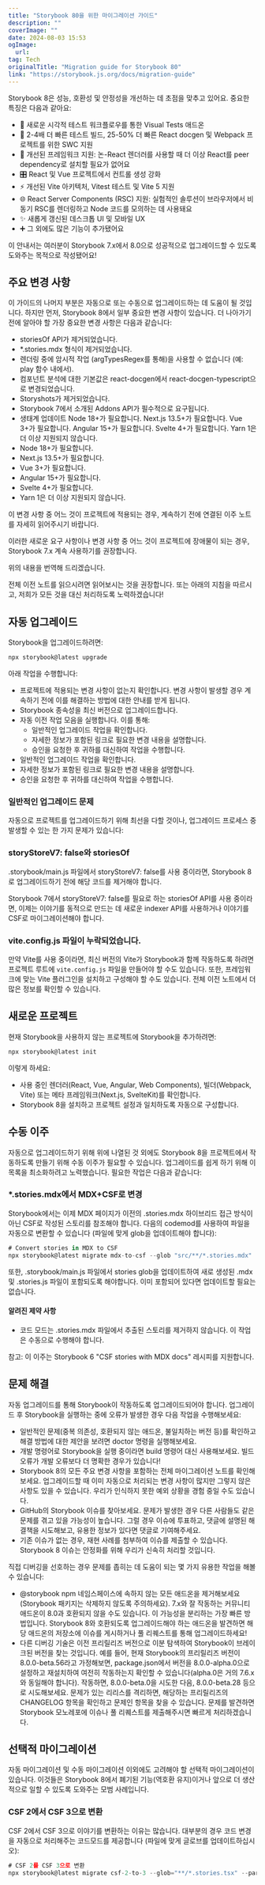 ```yaml
---
title: "Storybook 80을 위한 마이그레이션 가이드"
description: ""
coverImage: ""
date: 2024-08-03 15:53
ogImage: 
  url: 
tag: Tech
originalTitle: "Migration guide for Storybook 80"
link: "https://storybook.js.org/docs/migration-guide"
---
```





Storybook 8은 성능, 호환성 및 안정성을 개선하는 데 초점을 맞추고 있어요. 중요한 특징은 다음과 같아요:

- 🩻 새로운 시각적 테스트 워크플로우를 통한 Visual Tests 애드온
- 💨 2-4배 더 빠른 테스트 빌드, 25-50% 더 빠른 React docgen 및 Webpack 프로젝트를 위한 SWC 지원
- 🧩 개선된 프레임워크 지원: 논-React 렌더러를 사용할 때 더 이상 React를 peer dependency로 설치할 필요가 없어요
- 🎛️ React 및 Vue 프로젝트에서 컨트롤 생성 강화
- ⚡️ 개선된 Vite 아키텍처, Vitest 테스트 및 Vite 5 지원
- 🌐 React Server Components (RSC) 지원: 실험적인 솔루션이 브라우저에서 비동기 RSC를 렌더링하고 Node 코드를 모의하는 데 사용돼요
- ✨ 새롭게 갱신된 데스크톱 UI 및 모바일 UX
- ➕ 그 외에도 많은 기능이 추가됐어요

이 안내서는 여러분이 Storybook 7.x에서 8.0으로 성공적으로 업그레이드할 수 있도록 도와주는 목적으로 작성됐어요!

## 주요 변경 사항



이 가이드의 나머지 부분은 자동으로 또는 수동으로 업그레이드하는 데 도움이 될 것입니다. 하지만 먼저, Storybook 8에서 일부 중요한 변경 사항이 있습니다. 더 나아가기 전에 알아야 할 가장 중요한 변경 사항은 다음과 같습니다:

- storiesOf API가 제거되었습니다.
- *.stories.mdx 형식이 제거되었습니다.
- 렌더링 중에 암시적 작업 (argTypesRegex를 통해)을 사용할 수 없습니다 (예: play 함수 내에서).
- 컴포넌트 분석에 대한 기본값은 react-docgen에서 react-docgen-typescript으로 변경되었습니다.
- Storyshots가 제거되었습니다.
- Storybook 7에서 소개된 Addons API가 필수적으로 요구됩니다.
- 생태계 업데이트
Node 18+가 필요합니다.
Next.js 13.5+가 필요합니다.
Vue 3+가 필요합니다.
Angular 15+가 필요합니다.
Svelte 4+가 필요합니다.
Yarn 1은 더 이상 지원되지 않습니다.
- Node 18+가 필요합니다.
- Next.js 13.5+가 필요합니다.
- Vue 3+가 필요합니다.
- Angular 15+가 필요합니다.
- Svelte 4+가 필요합니다.
- Yarn 1은 더 이상 지원되지 않습니다.

이 변경 사항 중 어느 것이 프로젝트에 적용되는 경우, 계속하기 전에 연결된 이주 노트를 자세히 읽어주시기 바랍니다.

이러한 새로운 요구 사항이나 변경 사항 중 어느 것이 프로젝트에 장애물이 되는 경우, Storybook 7.x 계속 사용하기를 권장합니다.



위의 내용을 번역해 드리겠습니다.

전체 이전 노트를 읽으시려면 읽어보시는 것을 권장합니다. 또는 아래의 지침을 따르시고, 저희가 모든 것을 대신 처리하도록 노력하겠습니다!

## 자동 업그레이드

Storybook을 업그레이드하려면:

```js
npx storybook@latest upgrade
```



아래 작업을 수행합니다:

- 프로젝트에 적용되는 변경 사항이 없는지 확인합니다. 변경 사항이 발생할 경우 계속하기 전에 이를 해결하는 방법에 대한 안내를 받게 됩니다.
- Storybook 종속성을 최신 버전으로 업그레이드합니다.
- 자동 이전 작업 모음을 실행합니다. 이를 통해:
    - 일반적인 업그레이드 작업을 확인합니다.
    - 자세한 정보가 포함된 링크로 필요한 변경 내용을 설명합니다.
    - 승인을 요청한 후 귀하를 대신하여 작업을 수행합니다.
- 일반적인 업그레이드 작업을 확인합니다.
- 자세한 정보가 포함된 링크로 필요한 변경 내용을 설명합니다.
- 승인을 요청한 후 귀하를 대신하여 작업을 수행합니다.

### 일반적인 업그레이드 문제

자동으로 프로젝트를 업그레이드하기 위해 최선을 다할 것이나, 업그레이드 프로세스 중 발생할 수 있는 한 가지 문제가 있습니다:



### storyStoreV7: false와 storiesOf

.storybook/main.js 파일에서 storyStoreV7: false를 사용 중이라면, Storybook 8로 업그레이드하기 전에 해당 코드를 제거해야 합니다.

Storybook 7에서 storyStoreV7: false를 필요로 하는 storiesOf API를 사용 중이라면, 이제는 이야기를 동적으로 만드는 데 새로운 indexer API를 사용하거나 이야기를 CSF로 마이그레이션해야 합니다.

### vite.config.js 파일이 누락되었습니다.



만약 Vite를 사용 중이라면, 최신 버전의 Vite가 Storybook과 함께 작동하도록 하려면 프로젝트 루트에 `vite.config.js` 파일을 만들어야 할 수도 있습니다. 또한, 프레임워크에 맞는 Vite 플러그인을 설치하고 구성해야 할 수도 있습니다. 전체 이전 노트에서 더 많은 정보를 확인할 수 있습니다.

## 새로운 프로젝트

현재 Storybook을 사용하지 않는 프로젝트에 Storybook을 추가하려면:

```js
npx storybook@latest init
```



이렇게 하세요:

- 사용 중인 렌더러(React, Vue, Angular, Web Components), 빌더(Webpack, Vite) 또는 메타 프레임워크(Next.js, SvelteKit)를 확인합니다.
- Storybook 8을 설치하고 프로젝트 설정과 일치하도록 자동으로 구성합니다.

## 수동 이주

자동으로 업그레이드하기 위해 위에 나열된 것 외에도 Storybook 8을 프로젝트에서 작동하도록 만들기 위해 수동 이주가 필요할 수 있습니다. 업그레이드를 쉽게 하기 위해 이 목록을 최소화하려고 노력했습니다. 필요한 작업은 다음과 같습니다:



### *.stories.mdx에서 MDX+CSF로 변경

Storybook에서는 이제 MDX 페이지가 이전의 .stories.mdx 하이브리드 접근 방식이 아닌 CSF로 작성된 스토리를 참조해야 합니다. 다음의 codemod를 사용하여 파일을 자동으로 변환할 수 있습니다 (파일에 맞게 glob을 업데이트해야 합니다):

```js
# Convert stories in MDX to CSF
npx storybook@latest migrate mdx-to-csf --glob "src/**/*.stories.mdx"
```

또한, .storybook/main.js 파일에서 stories glob을 업데이트하여 새로 생성된 .mdx 및 .stories.js 파일이 포함되도록 해야합니다. 이미 포함되어 있다면 업데이트할 필요는 없습니다.



#### 알려진 제약 사항

- 코드 모드는 .stories.mdx 파일에서 추출된 스토리를 제거하지 않습니다. 이 작업은 수동으로 수행해야 합니다.

참고: 이 이주는 Storybook 6 "CSF stories with MDX docs" 레시피를 지원합니다.

## 문제 해결



자동 업그레이드를 통해 Storybook이 작동하도록 업그레이드되어야 합니다. 업그레이드 후 Storybook을 실행하는 중에 오류가 발생한 경우 다음 작업을 수행해보세요:

- 일반적인 문제(중복 의존성, 호환되지 않는 애드온, 불일치하는 버전 등)를 확인하고 해결 방법에 대한 제안을 보려면 doctor 명령을 실행해보세요.
- 개발 명령어로 Storybook을 실행 중이라면 build 명령어 대신 사용해보세요. 빌드 오류가 개발 오류보다 더 명확한 경우가 있습니다!
- Storybook 8의 모든 주요 변경 사항을 포함하는 전체 마이그레이션 노트를 확인해보세요. 업그레이드할 때 이미 자동으로 처리되는 변경 사항이 많지만 그렇지 않은 사항도 있을 수 있습니다. 우리가 인식하지 못한 예외 상황을 경험 중일 수도 있습니다.
- GitHub의 Storybook 이슈를 찾아보세요. 문제가 발생한 경우 다른 사람들도 같은 문제를 겪고 있을 가능성이 높습니다. 그럴 경우 이슈에 투표하고, 댓글에 설명된 해결책을 시도해보고, 유용한 정보가 있다면 댓글로 기여해주세요.
- 기존 이슈가 없는 경우, 재현 사례를 첨부하여 이슈를 제출할 수 있습니다. Storybook 8 이슈는 안정화를 위해 우리가 신속히 처리할 것입니다.

직접 디버깅을 선호하는 경우 문제를 좁히는 데 도움이 되는 몇 가지 유용한 작업을 해볼 수 있습니다:

- @storybook npm 네임스페이스에 속하지 않는 모든 애드온을 제거해보세요(Storybook 패키지는 삭제하지 않도록 주의하세요). 7.x와 잘 작동하는 커뮤니티 애드온이 8.0과 호환되지 않을 수도 있습니다. 이 가능성을 분리하는 가장 빠른 방법입니다. Storybook 8와 호환되도록 업그레이드해야 하는 애드온을 발견하면 해당 애드온의 저장소에 이슈를 게시하거나 풀 리퀘스트를 통해 업그레이드하세요!
- 다른 디버깅 기술은 이전 프리릴리즈 버전으로 이분 탐색하여 Storybook이 브레이크된 버전을 찾는 것입니다. 예를 들어, 현재 Storybook의 프리릴리즈 버전이 8.0.0-beta.56라고 가정해보면, package.json에서 버전을 8.0.0-alpha.0으로 설정하고 재설치하여 여전히 작동하는지 확인할 수 있습니다(alpha.0은 거의 7.6.x와 동일해야 합니다). 작동하면, 8.0.0-beta.0을 시도한 다음, 8.0.0-beta.28 등으로 시도해보세요. 문제가 있는 리리스를 격리하면, 해당하는 프리릴리즈의 CHANGELOG 항목을 확인하고 문제인 항목을 찾을 수 있습니다. 문제를 발견하면 Storybook 모노레포에 이슈나 풀 리퀘스트를 제출해주시면 빠르게 처리하겠습니다.



## 선택적 마이그레이션

자동 마이그레이션 및 수동 마이그레이션 이외에도 고려해야 할 선택적 마이그레이션이 있습니다. 이것들은 Storybook 8에서 폐기된 기능(역호환 유지)이거나 앞으로 더 생산적으로 일할 수 있도록 도와주는 모범 사례입니다.

### CSF 2에서 CSF 3으로 변환

CSF 2에서 CSF 3으로 이야기를 변환하는 이유는 많습니다. 대부분의 경우 코드 변경을 자동으로 처리해주는 코드모드를 제공합니다 (파일에 맞게 글로브를 업데이트하십시오):



```js
# CSF 2를 CSF 3으로 변환
npx storybook@latest migrate csf-2-to-3 --glob="**/*.stories.tsx" --parser=tsx
```
